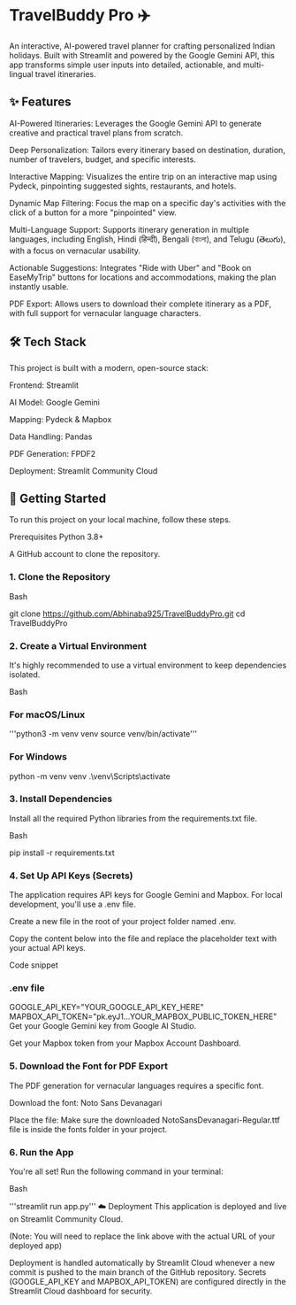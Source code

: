 # TravelBuddy Pro ✈️
An interactive, AI-powered travel planner for crafting personalized Indian holidays. Built with Streamlit and powered by the Google Gemini API, this app transforms simple user inputs into detailed, actionable, and multi-lingual travel itineraries.

## ✨ Features
AI-Powered Itineraries: Leverages the Google Gemini API to generate creative and practical travel plans from scratch.

Deep Personalization: Tailors every itinerary based on destination, duration, number of travelers, budget, and specific interests.

Interactive Mapping: Visualizes the entire trip on an interactive map using Pydeck, pinpointing suggested sights, restaurants, and hotels.

Dynamic Map Filtering: Focus the map on a specific day's activities with the click of a button for a more "pinpointed" view.

Multi-Language Support: Supports itinerary generation in multiple languages, including English, Hindi (हिन्दी), Bengali (বাংলা), and Telugu (తెలుగు), with a focus on vernacular usability.

Actionable Suggestions: Integrates "Ride with Uber" and "Book on EaseMyTrip" buttons for locations and accommodations, making the plan instantly usable.

PDF Export: Allows users to download their complete itinerary as a PDF, with full support for vernacular language characters.



## 🛠️ Tech Stack
This project is built with a modern, open-source stack:

Frontend: Streamlit

AI Model: Google Gemini

Mapping: Pydeck & Mapbox

Data Handling: Pandas

PDF Generation: FPDF2

Deployment: Streamlit Community Cloud

## 🚀 Getting Started
To run this project on your local machine, follow these steps.

Prerequisites
Python 3.8+

A GitHub account to clone the repository.

### 1. Clone the Repository
Bash

git clone https://github.com/Abhinaba925/TravelBuddyPro.git
cd TravelBuddyPro
### 2. Create a Virtual Environment
It's highly recommended to use a virtual environment to keep dependencies isolated.

Bash

### For macOS/Linux
'''python3 -m venv venv
source venv/bin/activate'''

### For Windows
python -m venv venv
.\venv\Scripts\activate
### 3. Install Dependencies
Install all the required Python libraries from the requirements.txt file.

Bash

pip install -r requirements.txt
### 4. Set Up API Keys (Secrets)
The application requires API keys for Google Gemini and Mapbox. For local development, you'll use a .env file.

Create a new file in the root of your project folder named .env.

Copy the content below into the file and replace the placeholder text with your actual API keys.

Code snippet

### .env file
GOOGLE_API_KEY="YOUR_GOOGLE_API_KEY_HERE"
MAPBOX_API_TOKEN="pk.eyJ1...YOUR_MAPBOX_PUBLIC_TOKEN_HERE"
Get your Google Gemini key from Google AI Studio.

Get your Mapbox token from your Mapbox Account Dashboard.

### 5. Download the Font for PDF Export
The PDF generation for vernacular languages requires a specific font.

Download the font: Noto Sans Devanagari

Place the file: Make sure the downloaded NotoSansDevanagari-Regular.ttf file is inside the fonts folder in your project.

### 6. Run the App
You're all set! Run the following command in your terminal:

Bash

'''streamlit run app.py'''
☁️ Deployment
This application is deployed and live on Streamlit Community Cloud.


(Note: You will need to replace the link above with the actual URL of your deployed app)

Deployment is handled automatically by Streamlit Cloud whenever a new commit is pushed to the main branch of the GitHub repository. Secrets (GOOGLE_API_KEY and MAPBOX_API_TOKEN) are configured directly in the Streamlit Cloud dashboard for security.

